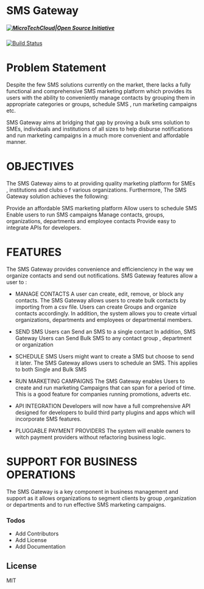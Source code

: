 # SMS Gateway

##### [![MicroTechCloud|Open Source Initiative](http://microtechcloud.co)](http://microtechcloud.co/open-source-initiative/sms-gateway)

[![Build Status](https://travis-ci.org/microtechcloudsolutions/sms-gateway.svg?branch=masterr)]()
# Problem Statement

Despite the few SMS solutions currently on the market, there lacks a fully functional and comprehensive SMS marketing platform which provides its users with the ability to conveniently manage contacts by grouping them in appropriate categories or groups, schedule SMS , run marketing campaigns etc.

SMS Gateway aims at bridging that gap by proving a bulk sms solution to SMEs, individuals and institutions of all sizes to help disburse notifications and  run marketing campaigns in a much more convenient and affordable manner.


# OBJECTIVES

The SMS Gateway aims to at providing quality marketing platform for SMEs , institutions and clubs o    f various organizations. Furthermore, The SMS Gateway solution achieves the following:

Provide an affordable SMS marketing platform 
Allow users to schedule SMS
Enable users to run SMS campaigns
Manage contacts, groups, organizations, departments and employee contacts
Provide easy to integrate APIs for developers.

# FEATURES

The SMS Gateway provides convenience and efficienciency in the way we organize contacts and send out notifications. SMS Gateway features allow a user to :

- MANAGE CONTACTS
A user can create, edit, remove, or block any contacts. The SMS Gateway allows users to create bulk contacts by importing from a csv file.
Users can create Groups and organize contacts accordingly.
In addition, the system allows you to create virtual organizations, departments and employees or departmental members.

- SEND SMS
Users can Send an SMS to a single contact
In addition, SMS Gateway Users can Send Bulk SMS to any contact group , department or organization

- SCHEDULE SMS
Users might want to create a SMS but choose to send it later. The SMS Gateway allows users to schedule an  SMS. This applies to both Single and Bulk SMS

- RUN MARKETING CAMPAIGNS
The SMS Gateway enables Users to create and run marketing Campaigns that can span
for a period of time. This is a good feature for companies running promotions, adverts         etc.

- API INTEGRATION
Developers will now have a full comprehensive API designed for developers to build third    party plugins and apps which will incorporate SMS features. 

- PLUGGABLE PAYMENT PROVIDERS
The system will enable owners to witch payment providers without refactoring business logic.

 # SUPPORT FOR BUSINESS OPERATIONS


The SMS Gateway is a key component in business management and support as it allows organizations to segment clients by group ,organization or departments and to run effective SMS marketing campaigns.


### Todos

 - Add Contributors
 - Add License
 - Add Documentation

License
----

MIT



